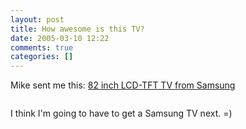 ```yaml
---
layout: post
title: How awesome is this TV?
date: 2005-03-10 12:22
comments: true
categories: []
---
```

Mike sent me this:
<a href="http://www.physorg.com/news3271.html">82 inch LCD-TFT TV from Samsung</a>

<img src="http://www.physorg.com/newman/gfx/news/tv82.jpg" title="" border="0">

I think I'm going to have to get a Samsung TV next. =)
